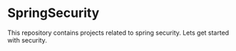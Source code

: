 # SpringSecurity
This repository contains projects related to spring security.
Lets get started with security.
